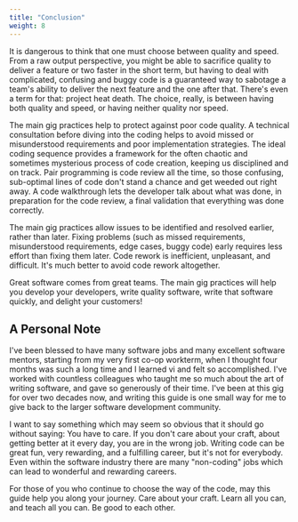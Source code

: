 ```yaml
---
title: "Conclusion"
weight: 8
---
```


It is dangerous to think that one must choose between quality and speed. From a raw output perspective, you might be able to sacrifice quality to deliver a feature or two faster in the short term, but having to deal with complicated, confusing and buggy code is a guaranteed way to sabotage a team's ability to deliver the next feature and the one after that. There's even a term for that: project heat death. The choice, really, is between having both quality and speed, or having neither quality nor speed.

The main gig practices help to protect against poor code quality. A technical consultation before diving into the coding helps to avoid missed or misunderstood requirements and poor implementation strategies. The ideal coding sequence provides a framework for the often chaotic and sometimes mysterious process of code creation, keeping us disciplined and on track. Pair programming is code review all the time, so those confusing, sub-optimal lines of code don't stand a chance and get weeded out right away. A code walkthrough lets the developer talk about what was done, in preparation for the code review, a final validation that everything was done correctly.

The main gig practices allow issues to be identified and resolved earlier, rather than later. Fixing problems (such as missed requirements, misunderstood requirements, edge cases, buggy code) early requires less effort than fixing them later. Code rework is inefficient, unpleasant, and difficult. It's much better to avoid code rework altogether.

Great software comes from great teams. The main gig practices will help you develop your developers, write quality software, write that software quickly, and delight your customers!

## A Personal Note

I've been blessed to have many software jobs and many excellent software mentors, starting from my very first co-op workterm, when I thought four months was such a long time and I learned vi and felt so accomplished. I've worked with countless colleagues who taught me so much about the art of writing software, and gave so generously of their time. I've been at this gig for over two decades now, and writing this guide is one small way for me to give back to the larger software development community. 

I want to say something which may seem so obvious that it should go without saying: You have to care. If you don't care about your craft, about getting better at it every day, you are in the wrong job. Writing code can be great fun, very rewarding, and a fulfilling career, but it's not for everybody. Even within the software industry there are many "non-coding" jobs which can lead to wonderful and rewarding careers. 

For those of you who continue to choose the way of the code, may this guide help you along your journey. Care about your craft. Learn all you can, and teach all you can. Be good to each other.

